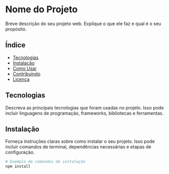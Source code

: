 # Nome do Projeto

Breve descrição do seu projeto web. Explique o que ele faz e qual é o seu propósito.

## Índice

- [Tecnologias](#tecnologias)
- [Instalação](#instalação)
- [Como Usar](#como-usar)
- [Contribuindo](#contribuindo)
- [Licença](#licença)

## Tecnologias

Descreva as principais tecnologias que foram usadas no projeto. Isso pode incluir linguagens de programação, frameworks, bibliotecas e ferramentas.

## Instalação

Forneça instruções claras sobre como instalar o seu projeto. Isso pode incluir comandos de terminal, dependências necessárias e etapas de configuração.

```bash
# Exemplo de comandos de instalação
npm install
